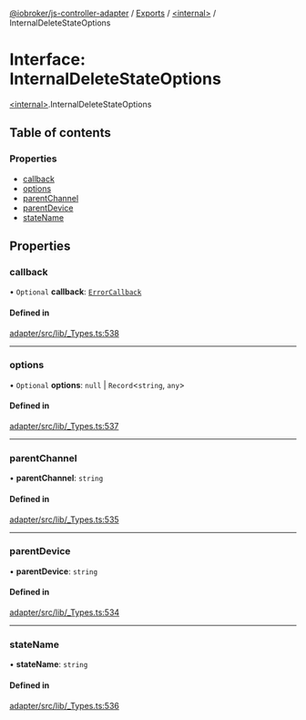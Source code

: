 [@iobroker/js-controller-adapter](../README.md) / [Exports](../modules.md) / [\<internal\>](../modules/internal_.md) / InternalDeleteStateOptions

# Interface: InternalDeleteStateOptions

[\<internal\>](../modules/internal_.md).InternalDeleteStateOptions

## Table of contents

### Properties

- [callback](internal_.InternalDeleteStateOptions.md#callback)
- [options](internal_.InternalDeleteStateOptions.md#options)
- [parentChannel](internal_.InternalDeleteStateOptions.md#parentchannel)
- [parentDevice](internal_.InternalDeleteStateOptions.md#parentdevice)
- [stateName](internal_.InternalDeleteStateOptions.md#statename)

## Properties

### callback

• `Optional` **callback**: [`ErrorCallback`](../modules/internal_.md#errorcallback)

#### Defined in

[adapter/src/lib/_Types.ts:538](https://github.com/ioBroker/ioBroker.js-controller/blob/8055a2557df8dde044ef06d40117396b9c86cabc/packages/adapter/src/lib/_Types.ts#L538)

___

### options

• `Optional` **options**: ``null`` \| `Record`\<`string`, `any`\>

#### Defined in

[adapter/src/lib/_Types.ts:537](https://github.com/ioBroker/ioBroker.js-controller/blob/8055a2557df8dde044ef06d40117396b9c86cabc/packages/adapter/src/lib/_Types.ts#L537)

___

### parentChannel

• **parentChannel**: `string`

#### Defined in

[adapter/src/lib/_Types.ts:535](https://github.com/ioBroker/ioBroker.js-controller/blob/8055a2557df8dde044ef06d40117396b9c86cabc/packages/adapter/src/lib/_Types.ts#L535)

___

### parentDevice

• **parentDevice**: `string`

#### Defined in

[adapter/src/lib/_Types.ts:534](https://github.com/ioBroker/ioBroker.js-controller/blob/8055a2557df8dde044ef06d40117396b9c86cabc/packages/adapter/src/lib/_Types.ts#L534)

___

### stateName

• **stateName**: `string`

#### Defined in

[adapter/src/lib/_Types.ts:536](https://github.com/ioBroker/ioBroker.js-controller/blob/8055a2557df8dde044ef06d40117396b9c86cabc/packages/adapter/src/lib/_Types.ts#L536)
